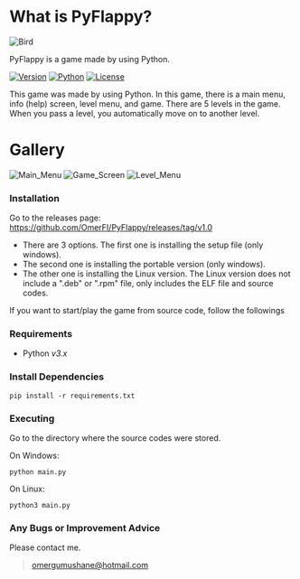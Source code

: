 # What is PyFlappy?

![Bird](https://user-images.githubusercontent.com/54645034/113009156-6027e200-9180-11eb-8eb9-0a8d0668230a.png)


PyFlappy is a game made by using Python.

[![Version](https://img.shields.io/badge/Version-v1.0-orange)]()
[![Python](https://img.shields.io/badge/Python-v3.0%2B-blue)]()
[![License](https://img.shields.io/badge/License-MIT-green)]()

This game was made by using Python. In this game, there is a main menu, info (help) screen, level menu, and game. There are 5 levels in the game. When you pass a level, you automatically move on to another level.

# Gallery
![Main_Menu](https://user-images.githubusercontent.com/54645034/113009570-bdbc2e80-9180-11eb-9de1-de1d00cc84f2.png)
![Game_Screen](https://user-images.githubusercontent.com/54645034/113009645-cd3b7780-9180-11eb-8c6c-fd3c8575d1b4.png)
![Level_Menu](https://user-images.githubusercontent.com/54645034/113051654-e5c28680-91ae-11eb-9585-47b484310f16.png)

### Installation
Go to the releases page: https://github.com/OmerFI/PyFlappy/releases/tag/v1.0
- There are 3 options. The first one is installing the setup file (only windows).
- The second one is installing the portable version (only windows).
- The other one is installing the Linux version. The Linux version does not include a ".deb" or ".rpm" file, only includes the ELF file and source codes.

If you want to start/play the game from source code, follow the followings

### Requirements

-   Python _v3.x_

### Install Dependencies

```
pip install -r requirements.txt
```

### Executing
Go to the directory where the source codes were stored.

On Windows:
```
python main.py
```

On Linux:
```
python3 main.py
```

### Any Bugs or Improvement Advice
Please contact me.
> omergumushane@hotmail.com
